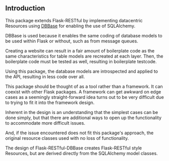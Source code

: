 ## Introduction

This package extends Flask-RESTful by implementing datacentric Resources using [DBBase](https://sidorof.github.io/dbbase/) for enabling the use of SQLAlchemy.

DBBase is used because it enables the same coding of database models to be used within Flask or without, such as from message queues.

Creating a website can result in a fair amount of boilerplate code as the same characteristics for table models are recreated at each layer. Then, the boilerplate code must be tested as well, resulting in boilerplate testcode.

Using this package, the database models are introspected and applied to the API, resulting in less code over all.

This package should be thought of as a tool rather than a framework. It can coexist with other Flask packages. A framework can get awkward on edge cases as a seemingly straight-forward idea turns out to be very difficult due to trying to fit it into the framework design.

Inherent in the design is an understanding that the simplest cases can be done simply, but that there are additional ways to open up the functionality to accommodate more difficult issues.

And, if the issue encountered does not fit this package's approach, the original resource classes used with no loss of functionality.

The design of Flask-RESTful-DBBase creates Flask-RESTful style Resources, but are derived directly from the SQLAlchemy model classes.


